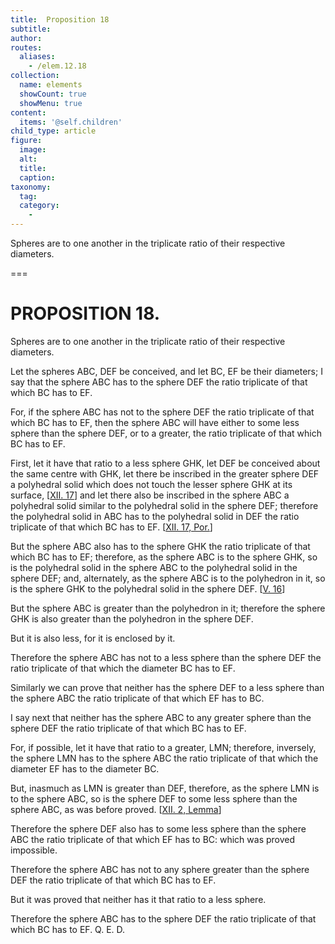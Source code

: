 ```yaml
---
title:  Proposition 18
subtitle: 
author:
routes:
  aliases:
    - /elem.12.18
collection:
  name: elements
  showCount: true
  showMenu: true
content:
  items: '@self.children'
child_type: article
figure:
  image:
  alt:
  title:
  caption:
taxonomy:
  tag:
  category:
    - 
---
```


<p>
       <hi rend="ital">Spheres are to one another in the triplicate ratio of their respective diameters.</hi>
      </p>

===

<h1>PROPOSITION 18.</h1>
<p>
       <span class="ital">Spheres are to one another in the triplicate ratio of their respective diameters.</span>
      </p>

<p>Let the spheres <span class="ital">ABC</span>, <span class="ital">DEF</span> be conceived, and let <span class="ital">BC</span>, <span class="ital">EF</span> be their diameters; I say that the sphere <span class="ital">ABC</span> has to the sphere <span class="ital">DEF</span> the ratio triplicate of that which <span class="ital">BC</span> has to <span class="ital">EF</span>. </p>

<p>For, if the sphere <span class="ital">ABC</span> has not to the sphere <span class="ital">DEF</span> the ratio triplicate of that which <span class="ital">BC</span> has to <span class="ital">EF</span>, then the sphere <span class="ital">ABC</span> will have either to some less sphere than the sphere <span class="ital">DEF</span>, or to a greater, the ratio triplicate of that which <span class="ital">BC</span> has to <span class="ital">EF</span>. </p>

<p>First, let it have that ratio to a less sphere <span class="ital">GHK</span>, let <span class="ital">DEF</span> be conceived about the same centre with <span class="ital">GHK</span>, let there be inscribed in the greater sphere <span class="ital">DEF</span> a polyhedral solid which does not touch the lesser sphere <span class="ital">GHK</span> at its surface, [<a href="/elem.12.17">XII. 17</a>] <pb n="435"/>and let there also be inscribed in the sphere <span class="ital">ABC</span> a polyhedral solid similar to the polyhedral solid in the sphere <span class="ital">DEF</span>; therefore the polyhedral solid in <span class="ital">ABC</span> has to the polyhedral solid in <span class="ital">DEF</span> the ratio triplicate of that which <span class="ital">BC</span> has to <span class="ital">EF</span>. [<a href="/elem.12.17.p.1">XII. 17, Por.</a>] 
      </p>

<p>But the sphere <span class="ital">ABC</span> also has to the sphere <span class="ital">GHK</span> the ratio triplicate of that which <span class="ital">BC</span> has to <span class="ital">EF</span>; therefore, as the sphere <span class="ital">ABC</span> is to the sphere <span class="ital">GHK</span>, so is the polyhedral solid in the sphere <span class="ital">ABC</span> to the polyhedral solid in the sphere <span class="ital">DEF</span>; and, alternately, as the sphere <span class="ital">ABC</span> is to the polyhedron in it, so is the sphere <span class="ital">GHK</span> to the polyhedral solid in the sphere <span class="ital">DEF</span>. [<a href="/elem.5.16">V. 16</a>] </p>

<p>But the sphere <span class="ital">ABC</span> is greater than the polyhedron in it; therefore the sphere <span class="ital">GHK</span> is also greater than the polyhedron in the sphere <span class="ital">DEF</span>. </p>

<p>But it is also less, for it is enclosed by it. </p>

<p>Therefore the sphere <span class="ital">ABC</span> has not to a less sphere than the sphere <span class="ital">DEF</span> the ratio triplicate of that which the diameter <span class="ital">BC</span> has to <span class="ital">EF</span>. <pb n="436"/></p>

<p>Similarly we can prove that neither has the sphere <span class="ital">DEF</span> to a less sphere than the sphere <span class="ital">ABC</span> the ratio triplicate of that which <span class="ital">EF</span> has to <span class="ital">BC</span>. </p>

<p>I say next that neither has the sphere <span class="ital">ABC</span> to any greater sphere than the sphere <span class="ital">DEF</span> the ratio triplicate of that which <span class="ital">BC</span> has to <span class="ital">EF</span>. </p>

<p>For, if possible, let it have that ratio to a greater, <span class="ital">LMN</span>; therefore, inversely, the sphere <span class="ital">LMN</span> has to the sphere <span class="ital">ABC</span> the ratio triplicate of that which the diameter <span class="ital">EF</span> has to the diameter <span class="ital">BC</span>. </p>

<p>But, inasmuch as <span class="ital">LMN</span> is greater than <span class="ital">DEF</span>, therefore, as the sphere <span class="ital">LMN</span> is to the sphere <span class="ital">ABC</span>, so is the sphere <span class="ital">DEF</span> to some less sphere than the sphere <span class="ital">ABC</span>, as was before proved. [<a href="/elem.12.2.l.1">XII. 2, Lemma</a>] </p>

<p>Therefore the sphere <span class="ital">DEF</span> also has to some less sphere than the sphere <span class="ital">ABC</span> the ratio triplicate of that which <span class="ital">EF</span> has to <span class="ital">BC</span>: which was proved impossible. </p>

<p>Therefore the sphere <span class="ital">ABC</span> has not to any sphere greater than the sphere <span class="ital">DEF</span> the ratio triplicate of that which <span class="ital">BC</span> has to <span class="ital">EF</span>. </p>

<p>But it was proved that neither has it that ratio to a less sphere. </p>

<p>Therefore the sphere <span class="ital">ABC</span> has to the sphere <span class="ital">DEF</span> the ratio triplicate of that which <span class="ital">BC</span> has to <span class="ital">EF</span>. Q. E. D.</p>
